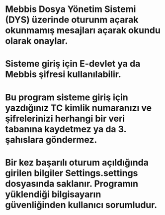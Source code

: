 # Mebbis Dosya Yönetim Sistemi (DYS) üzerinde oturunm açarak okunmamış mesajları açarak okundu olarak onaylar.
# Sisteme giriş için E-devlet ya da Mebbis şifresi kullanılabilir.
# Bu program sisteme giriş için yazdığınız TC kimlik numaranızı ve şifrelerinizi herhangi bir veri tabanına kaydetmez ya da 3. şahıslara göndermez. 
# Bir kez başarılı oturum açıldığında girilen bilgiler Settings.settings dosyasında saklanır. Programın yüklendiği bilgisayarın güvenliğinden kullanıcı sorumludur.
